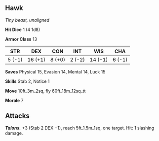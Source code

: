 ## Hawk

*Tiny beast, unaligned*

**Hit Dice** 1 (4 1d8)

**Armor Class** 13

| STR     | DEX     | CON     | INT     | WIS     | CHA     |
|---------|---------|---------|---------|---------|---------|
|  5 (-1) | 16 (+1) |  8 (+0) |  2 (-2) | 14 (+1) |  6 (-1) |

**Saves** Physical 15, Evasion 14, Mental 14, Luck 15

**Skills** Stab 2, Notice 1

**Move** 10ft_3m_2sq, fly 60ft_18m_12sq_tt

**Morale** 7

## Attacks

***Talons.*** +3 (Stab 2 DEX +1), reach 5ft_1.5m_1sq, one target. Hit: 1 slashing damage.

